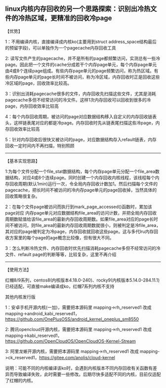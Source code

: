 linux内核内存回收的另一个思路探索：识别出冷热文件的冷热区域，更精准的回收冷page
-------------------------------------
【优势】

1：不用编译内核，直接编译成内核ko(主要用到struct address_space结构最后的预留字段)，可以单独作为一个pagecache内存回收工具

2: 读写文件产生的pagecache，并不是所有的page都频繁访问，实测总有一些冷page。因此把一个文件的cache分成若干个内存page单元，每个内存page单元由4或8个连续page组成。有些内存page单元的page频繁访问，称为热区域。有些内存page单元的page长时间不被访问，称为冷区域，内存回收时正是回收这些冷区域的page，回收效率比较高。

3：识别出消耗pagecache很多的文件，内存回收先扫描这些文件，尤其是消耗pagecache多但不经常访问的冷文件。这样1次内存回收可以回收到很多的冷page，内存回收效率比较高

4：每个内存回收周期，被访问的page对应数据结构移入自定义的内存回收链表头，这样链表尾对应的都是冷page。内存回收时先从链表尾扫描这些冷page，内存回收效率比较高

5：针对内存回收后很快又被访问的page，对应数据结构存入refault链表，内存回收一定时间内不再扫描，特别照顾


-------------------------------------
【基本实现思路】

1:为每个文件分配一个file_stat数据结构，每个内存page单元分配一个file_area数据结构，对应4或8个连续page。同时创建一个内存回收内核线程，该线程每个内存回收周期(默认1min)运行一次，令全局内存回收计数加1。然后扫描每个文件的pagecache，把长时间不被访问的冷内存page单元的page回收掉，当然具体的回收策略很复杂。

2：在每个文件page被访问而执行到mark_page_accessed()函数时，累加该page对应 内存page单元对应数据结构file_area的访问计数，并把全局内存回收周期数赋值给该file_area的最新内存回收周期数。如果file_area对应的page长时间不被访问，则file_area的最新内存回收周期数就很小，则被判定是冷file_area，其对应的page被判定为冷page，内存回收就回收这些page。这与多代lru内存回收方案里的每个page的age概念比较像，但有很大不同。

3：怎么判断冷热文件、内存回收时优先扫描消耗pagecache多但不经常访问的冷文件、refault page的判断等等，比较复杂，这里不再介绍


-------------------------------------
【使用方法】

红帽8/9系列，centos8(内核版本4.18.0-240)、rocky9(内核版本5.14.0-284.11.1)已经适配，可直接make编译成ko，红帽7系列内核不支持

其他内核发行版

1：安卓手机开源内核(一加)，需要把本源码里 mapping->rh_reserved1 改成 mapping->android_kabi_reserved1，https://github.com/OnePlusOSS/android_kernel_oneplus_sm8550

2: 腾讯opencloud开源内核，需要把本源码里 mapping->rh_reserved1 改成 mapping->kabi_reserved1，https://github.com/OpenCloudOS/OpenCloudOS-Kernel-Stream

3: 阿里龙蜥开源内核，需要把本源码里 mapping->rh_reserved1 改成 mapping->ck_reserved1，https://gitee.com/anolis/cloud-kernel


说明：可能不同的内核编译该ko时，会遇到内核版本不同内存回收有关函数有差异而导致编译失败，此时需要一些修改。后期尽快多适配不同的内核，目前仅适配了红帽的内核。
